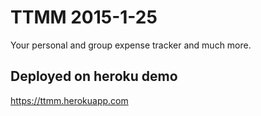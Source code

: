# TTMM  2015-1-25
Your personal and group expense tracker and much more.

## Deployed on heroku demo
https://ttmm.herokuapp.com